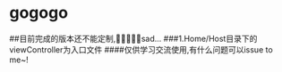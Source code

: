 # gogogo
##目前完成的版本还不能定制,sad...
###1.Home/Host目录下的viewController为入口文件
####仅供学习交流使用,有什么问题可以issue to me~!
